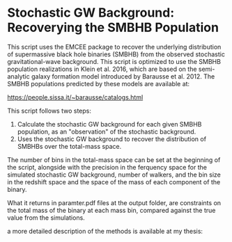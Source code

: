 # Stochastic GW Background: Recoverying the SMBHB Population

This script uses the EMCEE package to recover the underlying distribution of supermassive black hole binaries (SMBHB) from the observed stochastic gravitational-wave background. This script is optimized to use the SMBHB population realizations in Klein et al. 2016, which are based on the semi-analytic galaxy formation model introduced by Barausse et al. 2012. The SMBHB populations predicted by these models are available at: 

https://people.sissa.it/~barausse/catalogs.html


This script follows two steps: 
1) Calculate the stochastic GW background for each given SMBHB population, as an "observation" of the stochastic background. 
2) Uses the stochastic GW background to recover the distribution of SMBHBs over the total-mass space. 

The number of bins in the total-mass space can be set at the beginning of the script, alongside with the precision in the ferquency space for the simulated stochastic GW background, number of walkers, and the bin size in the redshift space and the space of the mass of each component of the binary.

What it returns in paramter.pdf files at the output folder, are constraints on the total mass of the binary at each mass bin, compared against the true value from the simulations.

a more detailed description of the methods is available at my thesis: 

